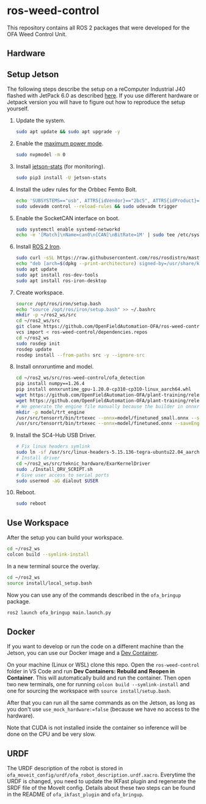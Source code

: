 # ros-weed-control
This repository contains all ROS 2 packages that were developed for the OFA Weed Control Unit.

<!-- TODO: detailed explanation, some images -->

## Hardware
<!-- TODO: describe hardware and wiring -->

## Setup Jetson
The following steps describe the setup on a reComputer Industrial J40 flashed with JetPack 6.0 as described [here](https://wiki.seeedstudio.com/reComputer_Industrial_Getting_Started/#flash-to-jetson). If you use different hardware or Jetpack version you will have to figure out how to reproduce the setup yourself.

1. Update the system.
    ```bash
    sudo apt update && sudo apt upgrade -y
    ```
2. Enable the [maximum power mode](https://wiki.seeedstudio.com/reComputer_Industrial_J40_J30_Hardware_Interfaces_Usage/#max-performance-on-recomputer-industrial).
    ```bash
    sudo nvpmodel -m 0
    ```
3. Install [jetson-stats](https://rnext.it/jetson_stats/) (for monitoring).
    ```bash
    sudo pip3 install -U jetson-stats
    ```
4. Install the udev rules for the Orbbec Femto Bolt.
    ```bash
    echo 'SUBSYSTEMS=="usb", ATTRS{idVendor}=="2bc5", ATTRS{idProduct}=="066b", MODE:="0666",  OWNER:="root", GROUP:="video", SYMLINK+="Femto Bolt"' | sudo tee /etc/udev/rules.d/99-obsensor-libusb.rules
    sudo udevadm control --reload-rules && sudo udevadm trigger
    ```
5. Enable the SocketCAN interface on boot.
    ```bash
    sudo systemctl enable systemd-networkd
    echo -e '[Match]\nName=can0\n[CAN]\nBitRate=1M' | sudo tee /etc/systemd/network/80-can.network
    ```
6. Install [ROS 2 Iron](https://docs.ros.org/en/iron/Installation/Ubuntu-Install-Debians.html).
    ```bash
    sudo curl -sSL https://raw.githubusercontent.com/ros/rosdistro/master/ros.key -o /usr/share/keyrings/ros-archive-keyring.gpg
    echo "deb [arch=$(dpkg --print-architecture) signed-by=/usr/share/keyrings/ros-archive-keyring.gpg] http://packages.ros.org/ros2/ubuntu $(. /etc/os-release && echo $UBUNTU_CODENAME) main" | sudo tee /etc/apt/sources.list.d/ros2.list > /dev/null
    sudo apt update
    sudo apt install ros-dev-tools
    sudo apt install ros-iron-desktop
    ```
7. Create workspace.
    ```bash
    source /opt/ros/iron/setup.bash
    echo "source /opt/ros/iron/setup.bash" >> ~/.bashrc
    mkdir -p ~/ros2_ws/src
    cd ~/ros2_ws/src
    git clone https://github.com/OpenFieldAutomation-OFA/ros-weed-control-ros.git
    vcs import < ros-weed-control/dependencies.repos
    cd ~/ros2_ws
    sudo rosdep init
    rosdep update
    rosdep install --from-paths src -y --ignore-src
    ```
8. Install onnxruntime and model.
    ```bash
    cd ~/ros2_ws/src/ros-weed-control/ofa_detection
    pip install numpy==1.26.4
    pip install onnxruntime_gpu-1.20.0-cp310-cp310-linux_aarch64.whl
    wget https://github.com/OpenFieldAutomation-OFA/plant-training/releases/download/v0.0.0/finetuned_small.onnx -P model/
    wget https://github.com/OpenFieldAutomation-OFA/plant-training/releases/download/v0.0.0/finetuned.onnx -P model/
    # We generate the engine file manually because the builder in onnxruntime does not work for some reason
    mkdir -p model/trt_engine
    /usr/src/tensorrt/bin/trtexec --onnx=model/finetuned_small.onnx --saveEngine=model/trt_engine/TensorrtExecutionProvider_TRTKernel_graph_main_graph_6398305485275041207_0_0_sm87.engine --fp16
    /usr/src/tensorrt/bin/trtexec --onnx=model/finetuned.onnx --saveEngine=model/trt_engine/TensorrtExecutionProvider_TRTKernel_graph_main_graph_12799879847838785250_0_0_sm87.engine --fp16
    ```
9. Install the SC4-Hub USB Driver.
    ```bash
    # Fix linux headers symlink
    sudo ln -sf /usr/src/linux-headers-5.15.136-tegra-ubuntu22.04_aarch64/3rdparty/canonical/linux-jammy/kernel-source /lib/modules/5.15.136-tegra/build
    # Install driver
    cd ~/ros2_ws/src/teknic_hardware/ExarKernelDriver
    sudo ./Install_DRV_SCRIPT.sh
    # Give user access to serial ports
    sudo usermod -aG dialout $USER
    ```
10. Reboot.
    ```bash
    sudo reboot
    ```

## Use Workspace
After the setup you can build your workspace.
```bash
cd ~/ros2_ws
colcon build --symlink-install
```
In a new terminal source the overlay.
```bash
cd ~/ros2_ws
source install/local_setup.bash
```
Now you can use any of the commands described in the `ofa_bringup` package.
```bash
ros2 launch ofa_bringup main.launch.py
```

## Docker
If you want to develop or run the code on a different machine than the Jetson, you can use our Docker image and a [Dev Container](https://code.visualstudio.com/docs/devcontainers/containers).

On your machine (Linux or WSL) clone this repo. Open the `ros-weed-control` folder in VS Code and run **Dev Containers: Rebuild and Reopen in Container**. This will automatically build and run the container. Then open two new terminals, one for running `colcon build --symlink-install` and one for sourcing the workspace with `source install/setup.bash`.

After that you can run all the same commands as on the Jetson, as long as you don't use `use_mock_hardware:=false` (because we have no access to the hardware).

Note that CUDA is not installed inside the container so inference will be done on the CPU and be very slow.

## URDF
The URDF description of the robot is stored in `ofa_moveit_config/urdf/ofa_robot_description.urdf.xacro`. Everytime the URDF is changed, you need to update the IKFast plugin and regenerate the SRDF file of the MoveIt config. Details about these two steps can be found in the README of `ofa_ikfast_plugin` and `ofa_bringup`.